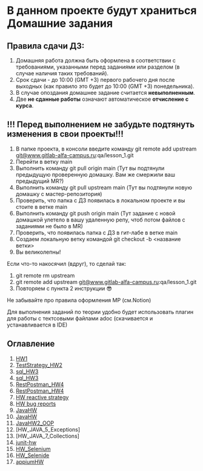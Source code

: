 # В данном проекте будут храниться Домашние задания

## Правила сдачи ДЗ:
1. Домашняя работа должна быть оформлена в соответствии с требованиями, указанными перед заданиями или разделом (в случае наличия таких требований).
2. Срок сдачи - до 10:00 (GMT +3) первого рабочего дня после выходных (как правило это будет до 10:00 (GMT +3) понедельника).
3. В случае опоздания домашнее задание считается **невыполненным**.
4. Две **не сданные работы** означают автоматическое **отчисление с курса**.

## !!! Перед выполнением не забудьте подтянуть изменения в свои проекты!!!
1. В папке проекта, в консоли введите команду
   git remote add upstream [git@www.gitlab-alfa-campus.ru](mailto:git@www.gitlab-alfa-campus.ru):qa/lesson_1.git
2. Перейти в ветку main
3. Выполнить команду git pull origin main (Тут вы подтянули предыдущую проверенную домашку. Вам же смержили ваш предыдущий MR?)
4. Выполнить команду  git pull upstream main (Тут вы подтянули новую домашку с мастер-репозитория)
5. Проверить, что папка с ДЗ появилась в локальном проекте и вы стоите в ветке main
6.  Выполнить команду  git push origin main (Тут задание с новой домашкой улетело в вашу удаленную репу, чтоб потом файлов с заданиями не было в MR)
7. Проверить, что появилась папка с ДЗ в гит-лабе в ветке main
8. Создаем локальную ветку командой git checkout -b <название ветки>
9. Вы великолепны!

Если что-то накосячил (вдруг), то сделай так:

1. git remote rm upstream
2. git remote add upstream [git@www.gitlab-alfa-campus.ru](mailto:git@www.gitlab-alfa-campus.ru):qa/lesson_1.git
3. Повторяем с пункта 2 инструкции 😎

Не забывайте про правила оформления МР (см.Notion)

Для выполнения заданий по теории удобно будет использовать плагин для работы с тектсовыми файлами adoc (скачивается и устанавливается в IDE)

## Оглавление

1. [HW1](HW1/HW1.md)
2. [TestStrategy_HW2](TestStrategy_HW2/HW2.md)
3. [sql_HW3](sql_HW3/SQL_Part1.md)
4. [sql_HW3](sql_HW3/SQL_Part2.md)
5. [RestPostman_HW4](RestPostman_HW4/REST.md)
6. [RestPostman_HW4](RestPostman_HW4/POSTMAN_WS.md)
7. [HW reactive strategy](ReactiveStrategy/HWrs.md)
8. [HW bug reports](BugReports/HW6.md)
9. [JavaHW](JavaHW/Java_Part1.md)
10. [JavaHW](JavaHW/Java_Part2.md)
11. [JavaHW2_OOP](JavaHW2_OOP/README.md)
12. [HW_JAVA_5_Exceptions]
13. [HW_JAVA_7_Collections]
14. [junit-hw](junit-hw/README.md)
15. [HW_Selenium](HW_Selenium/hw.md)
16. [HW_Selenide](HW_Selenide/selenideHW.md)
17. [appiumHW](README.md)
